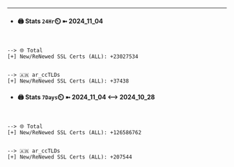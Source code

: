 

---
- #### 🖨️ **Stats** `24Hr`⏲️ ➼ 2024_11_04
```console


--> 🌐 Total
[+] New/ReNewed SSL Certs (ALL): +23027534


--> 🇦🇷 ar_ccTLDs
[+] New/ReNewed SSL Certs (ALL): +37438

```

- #### 🖨️ **Stats** `7Days`⏲️ ➼ 2024_11_04 <--> 2024_10_28
```console


--> 🌐 Total
[+] New/ReNewed SSL Certs (ALL): +126586762


--> 🇦🇷 ar_ccTLDs
[+] New/ReNewed SSL Certs (ALL): +207544

```


